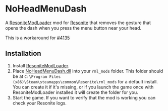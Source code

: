 # NoHeadMenuDash

A [ResoniteModLoader](https://github.com/resonite-modding-group/ResoniteModLoader) mod for [Resonite](https://resonite.com/) that removes the gesture that opens the dash when you press the menu button near your head.

This is a workaround for [#4135](https://github.com/Yellow-Dog-Man/Resonite-Issues/issues/4135)

## Installation
1. Install [ResoniteModLoader](https://github.com/resonite-modding-group/ResoniteModLoader).
1. Place [NoHeadMenuDash.dll](https://github.com/art0007i/NoHeadMenuDash/releases/latest/download/NoHeadMenuDash.dll) into your `rml_mods` folder. This folder should be at `C:\Program Files (x86)\Steam\steamapps\common\Resonite\rml_mods` for a default install. You can create it if it's missing, or if you launch the game once with ResoniteModLoader installed it will create the folder for you.
1. Start the game. If you want to verify that the mod is working you can check your Resonite logs.
